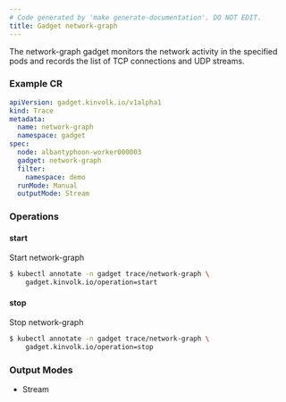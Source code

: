 ```yaml
---
# Code generated by 'make generate-documentation'. DO NOT EDIT.
title: Gadget network-graph
---
```


The network-graph gadget monitors the network activity in the specified pods and records the list of TCP connections and UDP streams.

### Example CR

```yaml
apiVersion: gadget.kinvolk.io/v1alpha1
kind: Trace
metadata:
  name: network-graph
  namespace: gadget
spec:
  node: albantyphoon-worker000003
  gadget: network-graph
  filter:
    namespace: demo
  runMode: Manual
  outputMode: Stream
```

### Operations


#### start

Start network-graph

```bash
$ kubectl annotate -n gadget trace/network-graph \
    gadget.kinvolk.io/operation=start
```
#### stop

Stop network-graph

```bash
$ kubectl annotate -n gadget trace/network-graph \
    gadget.kinvolk.io/operation=stop
```

### Output Modes

* Stream
